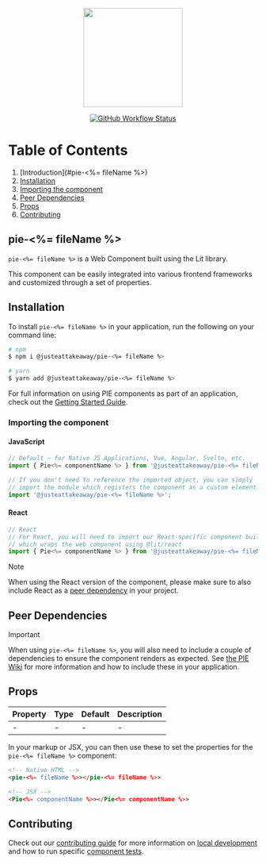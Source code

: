 <p align="center">
  <img align="center" src="../../../readme_image.png" height="200" alt="">
</p>

<p align="center">
  <a href="https://www.npmjs.com/@justeattakeaway/pie-<%= fileName %>">
    <img alt="GitHub Workflow Status" src="https://img.shields.io/npm/v/@justeattakeaway/pie-<%= fileName %>.svg">
  </a>
</p>

# Table of Contents

1. [Introduction](#pie-<%= fileName %>)
2. [Installation](#installation)
3. [Importing the component](#importing-the-component)
4. [Peer Dependencies](#peer-dependencies)
5. [Props](#props)
6. [Contributing](#contributing)

## pie-<%= fileName %>

`pie-<%= fileName %>` is a Web Component built using the Lit library.

This component can be easily integrated into various frontend frameworks and customized through a set of properties.


## Installation

To install `pie-<%= fileName %>` in your application, run the following on your command line:

```bash
# npm
$ npm i @justeattakeaway/pie-<%= fileName %>

# yarn
$ yarn add @justeattakeaway/pie-<%= fileName %>
```

For full information on using PIE components as part of an application, check out the [Getting Started Guide](https://github.com/justeattakeaway/pie/wiki/Getting-started-with-PIE-Web-Components).


### Importing the component

#### JavaScript
```js
// Default – for Native JS Applications, Vue, Angular, Svelte, etc.
import { Pie<%= componentName %> } from '@justeattakeaway/pie-<%= fileName %>';

// If you don't need to reference the imported object, you can simply
// import the module which registers the component as a custom element.
import '@justeattakeaway/pie-<%= fileName %>';
```

#### React
```js
// React
// For React, you will need to import our React-specific component build
// which wraps the web component using @lit/react
import { Pie<%= componentName %> } from '@justeattakeaway/pie-<%= fileName %>/dist/react';
```

> [!NOTE]
> When using the React version of the component, please make sure to also
> include React as a [peer dependency](#peer-dependencies) in your project.


## Peer Dependencies

> [!IMPORTANT]
> When using `pie-<%= fileName %>`, you will also need to include a couple of dependencies to ensure the component renders as expected. See [the PIE Wiki](https://github.com/justeattakeaway/pie/wiki/Getting-started-with-PIE-Web-Components#expected-dependencies) for more information and how to include these in your application.


## Props

| Property | Type | Default | Description |
|---|---|---|---|
| - | - | - | - |

In your markup or JSX, you can then use these to set the properties for the `pie-<%= fileName %>` component:

```html
<!-- Native HTML -->
<pie-<%= fileName %>></pie-<%= fileName %>>

<!-- JSX -->
<Pie<%= componentName %>></Pie<%= componentName %>>
```

## Contributing

Check out our [contributing guide](https://github.com/justeattakeaway/pie/wiki/Contributing-Guide) for more information on [local development](https://github.com/justeattakeaway/pie/wiki/Contributing-Guide#local-development) and how to run specific [component tests](https://github.com/justeattakeaway/pie/wiki/Contributing-Guide#testing).